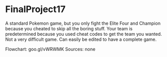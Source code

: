 # FinalProject17
A standard Pokemon game, but you only fight the Elite Four and Champion because you cheated to skip all the boring stuff. Your team is predetermined because you used cheat codes to get the team you wanted. Not a very difficult game. Can easily be edited to have a complete game.

Flowchart: goo.gl/vWRWMK
Sources: none
